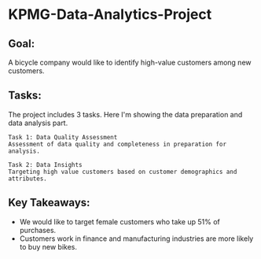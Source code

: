 # KPMG-Data-Analytics-Project
## Goal:
A bicycle company would like to identify high-value customers among new customers. 

## Tasks:
The project includes 3 tasks. Here I'm showing the data preparation and data analysis part.

    Task 1: Data Quality Assessment
    Assessment of data quality and completeness in preparation for analysis.

    Task 2: Data Insights
    Targeting high value customers based on customer demographics and attributes.



## Key Takeaways:
 - We would like to target female customers who take up 51% of purchases.
 - Customers work in finance and manufacturing industries are more likely to buy new bikes.

